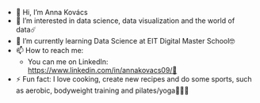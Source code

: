 - 👋 Hi, I’m Anna Kovács
- 👀 I’m interested in data science, data visualization and the world of data☄️
- 🌱 I’m currently learning Data Science at EIT Digital Master School🤓
- 📫 How to reach me:
    - You can me on LinkedIn: https://www.linkedin.com/in/annakovacs09/🥳
- ⚡ Fun fact: I love cooking, create new recipes and do some sports, such as aerobic, bodyweight training and pilates/yoga🧘🏼‍♀️

<!---
minimano09/minimano09 is a ✨ special ✨ repository because its `README.md` (this file) appears on your GitHub profile.
You can click the Preview link to take a look at your changes.
--->
